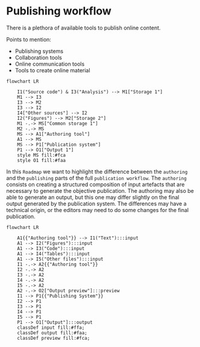 # Publishing workflow

There is a plethora of available tools to publish online content. 

Points to mention:

- Publishing systems
- Collaboration tools
- Online communication tools
- Tools to create online material

```{mermaid}
flowchart LR
  
    I1("Source code") & I3("Analysis") --> M1["Storage 1"]
    M1 --> I3
    I3 --> M2
    I3 --> I2
    I4["Other sources"] --> I2
    I2("Figures") --> M2["Storage 2"]
    M1 -.-> MS["Common storage 1"]
    M2 -.-> MS
    MS --> A1["Authoring tool"]
    A1 --> MS
    MS --> P1["Publication system"]
    P1 --> O1["Output 1"]
    style MS fill:#fca
    style O1 fill:#faa
```

In this `Roadmap` we want to highlight the difference between the `authoring`
and the `publishing` parts of the full `publication workflow`. The `authoring`
consists on creating a structured composition of input artefacts that are
necessary to generate the objective publication. The authoring may also
be able to generate an output, but this one may differ slightly on the final
output generated by the publication system. The differences may have a
technical origin, or the editors may need to do some changes for the final
publication.


```{mermaid}
flowchart LR
  
    A1{{"Authoring tool"}} --> I1("Text"):::input
    A1 --> I2("Figures"):::input
    A1 --> I3("Code"):::input
    A1 --> I4("Tables"):::input
    A1 --> I5("Other files"):::input
    I1 -.-> A2{{"Authoring tool"}}
    I2 -.-> A2
    I3 -.-> A2
    I4 -.-> A2
    I5 -.-> A2
    A2 -.-> O2["Output preview"]:::preview
    I1 --> P1{{"Publishing System"}}
    I2 --> P1
    I3 --> P1
    I4 --> P1
    I5 --> P1
    P1 --> O1["Output"]:::output
    classDef input fill:#ffa;
    classDef output fill:#faa;
    classDef preview fill:#fca;
```

